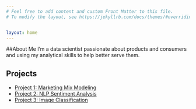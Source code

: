 ```yaml
---
# Feel free to add content and custom Front Matter to this file.
# To modify the layout, see https://jekyllrb.com/docs/themes/#overriding-theme-defaults


layout: home
---
```

##About Me
I’m a data scientist passionate about products and consumers and using my analytical skills to help better serve them.

## Projects
- [Project 1: Marketing Mix Modeling](projects/mmm)
- [Project 2: NLP Sentiment Analysis](projects/nlp)
- [Project 3: Image Classification](projects/computer-vision)


